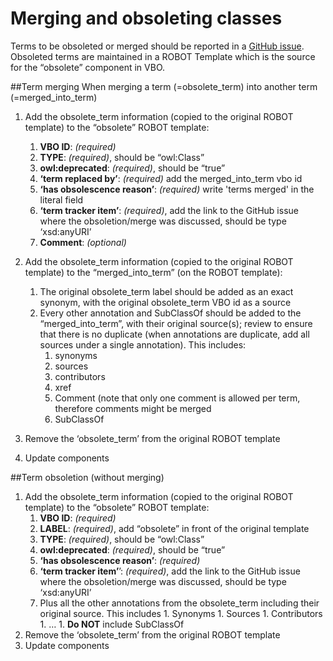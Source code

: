 # Merging and obsoleting classes

Terms to be obsoleted or merged should be reported in a [GitHub issue](https://github.com/monarch-initiative/vertebrate-breed-ontology/issues).
Obsoleted terms are maintained in a ROBOT Template which is the source for the “obsolete” component in VBO.

##Term merging
When merging a term (=obsolete_term) into another term (=merged_into_term)

1. Add the obsolete_term information (copied to the original ROBOT template) to the “obsolete” ROBOT template:

      1. **VBO ID**: _(required)_
      1. **TYPE**: _(required)_, should be “owl:Class”
      1. **owl:deprecated**: _(required)_, should be “true”
      1. **‘term replaced by’**: _(required)_ add the merged_into_term vbo id
      1. **‘has obsolescence reason’**:  _(required)_ write 'terms merged' in the literal field
      1. **‘term tracker item’**:  _(required)_, add the link to the GitHub issue where the obsoletion/merge was discussed, should be type ‘xsd:anyURI’
      1. **Comment**: _(optional)_

1. Add the obsolete_term information (copied to the original ROBOT template) to the “merged_into_term” (on the ROBOT template):
   1. The original obsolete_term label should be added as an exact synonym, with the original obsolete_term VBO id as a source
   1. Every other annotation and SubClassOf should be added to the “merged_into_term”, with their original source(s); review to ensure that there is no duplicate (when annotations are duplicate, add all sources under a single annotation). This includes:
       1. synonyms
       1. sources
       1. contributors
       1. xref
       1. Comment (note that only one comment is allowed per term, therefore comments might be merged
       1. SubClassOf
          
1. Remove the ‘obsolete_term’ from the original ROBOT template
1. Update components

##Term obsoletion (without merging)
1. Add the obsolete_term information (copied to the original ROBOT template) to the “obsolete” ROBOT template:
      1. **VBO ID**: _(required)_
      1. **LABEL**: _(required)_, add “obsolete” in front of the original template
      1. **TYPE**: _(required)_, should be “owl:Class”
      1. **owl:deprecated**: _(required)_, should be “true”
      1. **‘has obsolescence reason’**:  _(required)_
      1. **‘term tracker item’**’:  _(required)_, add the link to the GitHub issue where the obsoletion/merge was discussed, should be type ‘xsd:anyURI’
      1. Plus all the other annotations from the obsolete_term including their original source. This includes
             1. Synonyms
             1. Sources
             1. Contributors
             1. …
             1. **Do NOT** include SubClassOf
1. Remove the ‘obsolete_term’ from the original ROBOT template
1. Update components
